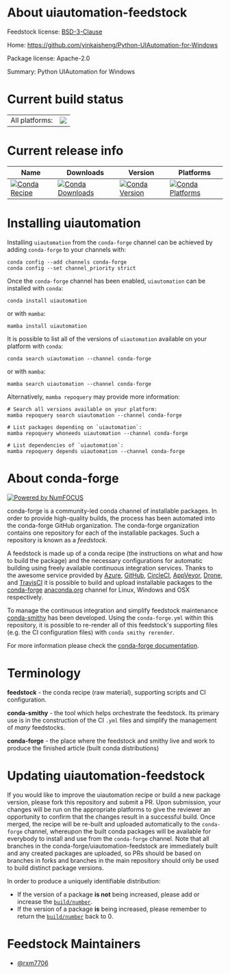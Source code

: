 About uiautomation-feedstock
============================

Feedstock license: [BSD-3-Clause](https://github.com/conda-forge/uiautomation-feedstock/blob/main/LICENSE.txt)

Home: https://github.com/yinkaisheng/Python-UIAutomation-for-Windows

Package license: Apache-2.0

Summary: Python UIAutomation for Windows

Current build status
====================


<table><tr><td>All platforms:</td>
    <td>
      <a href="https://dev.azure.com/conda-forge/feedstock-builds/_build/latest?definitionId=20364&branchName=main">
        <img src="https://dev.azure.com/conda-forge/feedstock-builds/_apis/build/status/uiautomation-feedstock?branchName=main">
      </a>
    </td>
  </tr>
</table>

Current release info
====================

| Name | Downloads | Version | Platforms |
| --- | --- | --- | --- |
| [![Conda Recipe](https://img.shields.io/badge/recipe-uiautomation-green.svg)](https://anaconda.org/conda-forge/uiautomation) | [![Conda Downloads](https://img.shields.io/conda/dn/conda-forge/uiautomation.svg)](https://anaconda.org/conda-forge/uiautomation) | [![Conda Version](https://img.shields.io/conda/vn/conda-forge/uiautomation.svg)](https://anaconda.org/conda-forge/uiautomation) | [![Conda Platforms](https://img.shields.io/conda/pn/conda-forge/uiautomation.svg)](https://anaconda.org/conda-forge/uiautomation) |

Installing uiautomation
=======================

Installing `uiautomation` from the `conda-forge` channel can be achieved by adding `conda-forge` to your channels with:

```
conda config --add channels conda-forge
conda config --set channel_priority strict
```

Once the `conda-forge` channel has been enabled, `uiautomation` can be installed with `conda`:

```
conda install uiautomation
```

or with `mamba`:

```
mamba install uiautomation
```

It is possible to list all of the versions of `uiautomation` available on your platform with `conda`:

```
conda search uiautomation --channel conda-forge
```

or with `mamba`:

```
mamba search uiautomation --channel conda-forge
```

Alternatively, `mamba repoquery` may provide more information:

```
# Search all versions available on your platform:
mamba repoquery search uiautomation --channel conda-forge

# List packages depending on `uiautomation`:
mamba repoquery whoneeds uiautomation --channel conda-forge

# List dependencies of `uiautomation`:
mamba repoquery depends uiautomation --channel conda-forge
```


About conda-forge
=================

[![Powered by
NumFOCUS](https://img.shields.io/badge/powered%20by-NumFOCUS-orange.svg?style=flat&colorA=E1523D&colorB=007D8A)](https://numfocus.org)

conda-forge is a community-led conda channel of installable packages.
In order to provide high-quality builds, the process has been automated into the
conda-forge GitHub organization. The conda-forge organization contains one repository
for each of the installable packages. Such a repository is known as a *feedstock*.

A feedstock is made up of a conda recipe (the instructions on what and how to build
the package) and the necessary configurations for automatic building using freely
available continuous integration services. Thanks to the awesome service provided by
[Azure](https://azure.microsoft.com/en-us/services/devops/), [GitHub](https://github.com/),
[CircleCI](https://circleci.com/), [AppVeyor](https://www.appveyor.com/),
[Drone](https://cloud.drone.io/welcome), and [TravisCI](https://travis-ci.com/)
it is possible to build and upload installable packages to the
[conda-forge](https://anaconda.org/conda-forge) [anaconda.org](https://anaconda.org/)
channel for Linux, Windows and OSX respectively.

To manage the continuous integration and simplify feedstock maintenance
[conda-smithy](https://github.com/conda-forge/conda-smithy) has been developed.
Using the ``conda-forge.yml`` within this repository, it is possible to re-render all of
this feedstock's supporting files (e.g. the CI configuration files) with ``conda smithy rerender``.

For more information please check the [conda-forge documentation](https://conda-forge.org/docs/).

Terminology
===========

**feedstock** - the conda recipe (raw material), supporting scripts and CI configuration.

**conda-smithy** - the tool which helps orchestrate the feedstock.
                   Its primary use is in the construction of the CI ``.yml`` files
                   and simplify the management of *many* feedstocks.

**conda-forge** - the place where the feedstock and smithy live and work to
                  produce the finished article (built conda distributions)


Updating uiautomation-feedstock
===============================

If you would like to improve the uiautomation recipe or build a new
package version, please fork this repository and submit a PR. Upon submission,
your changes will be run on the appropriate platforms to give the reviewer an
opportunity to confirm that the changes result in a successful build. Once
merged, the recipe will be re-built and uploaded automatically to the
`conda-forge` channel, whereupon the built conda packages will be available for
everybody to install and use from the `conda-forge` channel.
Note that all branches in the conda-forge/uiautomation-feedstock are
immediately built and any created packages are uploaded, so PRs should be based
on branches in forks and branches in the main repository should only be used to
build distinct package versions.

In order to produce a uniquely identifiable distribution:
 * If the version of a package **is not** being increased, please add or increase
   the [``build/number``](https://docs.conda.io/projects/conda-build/en/latest/resources/define-metadata.html#build-number-and-string).
 * If the version of a package **is** being increased, please remember to return
   the [``build/number``](https://docs.conda.io/projects/conda-build/en/latest/resources/define-metadata.html#build-number-and-string)
   back to 0.

Feedstock Maintainers
=====================

* [@rxm7706](https://github.com/rxm7706/)

